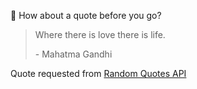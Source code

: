 📣 How about a quote before you go?

> Where there is love there is life.
>
> <p>- Mahatma Gandhi</p>

Quote requested from [Random Quotes API](https://github.com/lukePeavey/quotable)
